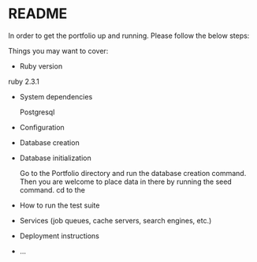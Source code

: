 # README

In order to get the portfolio up and running. Please follow the below steps:

Things you may want to cover:

* Ruby version
<p>ruby 2.3.1</p>

* System dependencies
  <p>Postgresql</p>
* Configuration

* Database creation
  <p>
    
* Database initialization
  <p>
  Go to the Portfolio directory and run the database creation command. Then you are welcome to place data in there
  by running the seed command.
    cd to the 
   </p>
* How to run the test suite

* Services (job queues, cache servers, search engines, etc.)

* Deployment instructions

* ...
